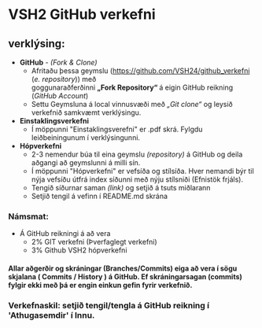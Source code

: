 
# VSH2 GitHub verkefni 

## verklýsing:

*	**GitHub** - <i>(Fork & Clone) </i>
	*	Afritaðu þessa geymslu (https://github.com/VSH24/github_verkefni (<i>e. repository</i>)) með<br> goggunaraðferðinni <b> „Fork Repository“ </b>  á eigin GitHub reikning (<i>GitHub Account</i>) 
	*	Settu Geymsluna á local vinnusvæði með <i>„Git clone“</i> og leysið verkefnið samkvæmt verklýsingu.
*	**Einstaklingsverkefni**
	*	Í möppunni "Einstaklingsverefni" er .pdf skrá. Fylgdu leiðbeiningunum í verklýsingunni.
*	**Hópverkefni**
	*	2-3 nemendur búa til eina geymslu <i>(repository)</i> á GitHub og deila aðgangi að geymslunni á milli sín.  
	*	Í möppunni "Hópverkefni" er vefsíða og stílsíða. Hver nemandi býr til nýja vefsíðu útfrá index síðunni með nýju stílsniði (Efnistök frjáls). 
	*	Tengið síðurnar saman <i>(link)</i> og setjið á tsuts miðlarann 
	* 	Setjið tengil á vefinn í README.md skrána

### Námsmat:
*	Á GitHub reikningi á að vera 
	*	2%	GIT verkefni (Þverfaglegt verkefni)
	*	3%	Github VSH2 hópverkefni 

#### Allar aðgerðir og skráningar (Branches/Commits) eiga að vera í sögu skjalana ( Commits / History ) á GitHub. Ef skráningarsagan (commits) fylgir ekki með þá er engin einkun gefin fyrir verkefnið.  

### Verkefnaskil: setjið tengil/tengla á GitHub reikning í 'Athugasemdir' í Innu. 
